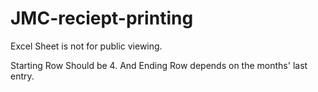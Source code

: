 # JMC-reciept-printing
Excel Sheet is not for public viewing.

Starting Row Should be 4.
And Ending Row depends on the months' last entry.
